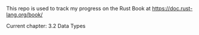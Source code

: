This repo is used to track my progress on the Rust Book at https://doc.rust-lang.org/book/

Current chapter: 3.2 Data Types
